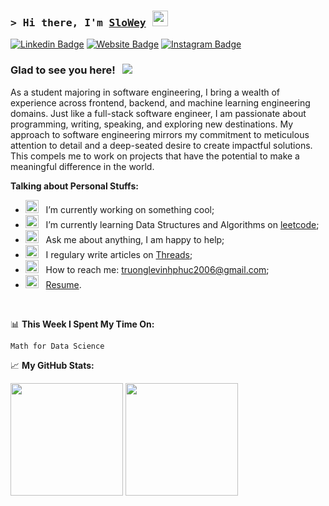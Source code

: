 ### <samp>&gt; Hi there, I'm <a href="https://sloweyportfolio.id.vn/" target="_blank">SloWey</a> <img src="https://media.giphy.com/media/hvRJCLFzcasrR4ia7z/giphy.gif" width="25"> </samp>

[![Linkedin Badge](https://img.shields.io/badge/-LinkedIn-0e76a8?style=flat-square&logo=Linkedin&logoColor=white)](https://linkedin.com/in/sloweyne)
[![Website Badge](https://img.shields.io/badge/Website-3b5998?style=flat-square&logo=google-chrome&logoColor=white)](https://sloweyportfolio.id.vn)
[![Instagram Badge](https://img.shields.io/badge/-Instagram-e4405f?style=flat-square&logo=Instagram&logoColor=white)](https://instagram.com/slowey.psd/)

### Glad to see you here! &nbsp; ![](https://komarev.com/ghpvc/?username=sloweyyy&style=flat-square&base=2000)

As a student majoring in software engineering, I bring a wealth of experience across frontend, backend, and machine learning engineering domains. Just like a full-stack software engineer, I am passionate about programming, writing, speaking, and exploring new destinations. My approach to software engineering mirrors my commitment to meticulous attention to detail and a deep-seated desire to create impactful solutions. This compels me to work on projects that have the potential to make a meaningful difference in the world.

**Talking about Personal Stuffs:**

-   <img src="https://github.com/Gapur/Gapur/blob/main/assets/developer.gif?raw=true" width="21" />&nbsp;&nbsp; I’m currently working on something cool;
-   <img src="https://github.com/Gapur/Gapur/blob/main/assets/lightning.gif?raw=true" width="21" />&nbsp;&nbsp; I’m currently learning Data Structures and Algorithms on [leetcode](https://leetcode.com/slowey/);
-   <img src="https://github.com/Gapur/Gapur/blob/main/assets/message.gif?raw=true" width="21" />&nbsp;&nbsp; Ask me about anything, I am happy to help;
-   <img src="https://github.com/Gapur/Gapur/blob/main/assets/laptop.gif?raw=true" width="21" />&nbsp;&nbsp; I regulary write articles on [Threads](https://www.threads.net/@slowey.psd);
-   <img src="https://github.com/Gapur/Gapur/blob/main/assets/letterbox.gif?raw=true" width="21" />&nbsp;&nbsp; How to reach me: truonglevinhphuc2006@gmail.com;
-   <img src="https://github.com/Gapur/Gapur/blob/main/assets/doc.gif?raw=true" width="21" />&nbsp;&nbsp; [Resume](https://sloweyyy.github.io/CVWeb/Resume.pdf).

</br>

📊 **This Week I Spent My Time On:**

<!--START_SECTION:waka-->

```txt
Math for Data Science
```

<!--END_SECTION:waka-->

📈 **My GitHub Stats:**

<p>
  <img height="180em" src="https://github-readme-stats.vercel.app/api?username=sloweyyy&show_icons=true&hide_border=true&&count_private=true&include_all_commits=true&theme=transparent&include_orgs=true" />
  <img height="180em" src="https://github-readme-stats.vercel.app/api/top-langs/?username=sloweyyy&show_icons=true&hide_border=true&layout=compact&langs_count=10&theme=transparent&include_orgs=true"/>
</p>

<!--START_SECTION:SHOW_OS-->
<!--END_SECTION:SHOW_OS-->

